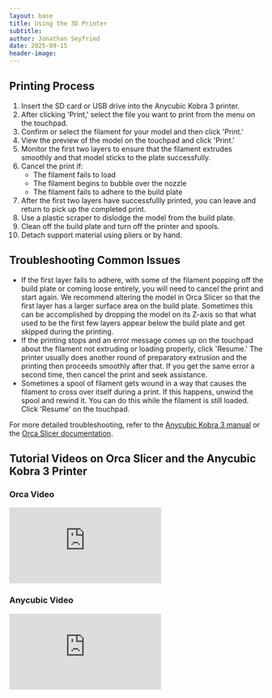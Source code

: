 ```yaml
---
layout: base
title: Using the 3D Printer
subtitle:
author: Jonathan Seyfried
date: 2025-09-15
header-image: 
---
```


## Printing Process

1. Insert the SD card or USB drive into the Anycubic Kobra 3 printer.
2. After clicking 'Print,' select the file you want to print from the menu on the touchpad.
3. Confirm or select the filament for your model and then click 'Print.'
4. View the preview of the model on the touchpad and click 'Print.'
5. Monitor the first two layers to ensure that the filament extrudes smoothly and that model sticks to the plate successfully.
6. Cancel the print if:
    - The filament fails to load
    - The filament begins to bubble over the nozzle
    - The filament fails to adhere to the build plate
7. After the first two layers have successfullly printed, you can leave and return to pick up the completed print.
8. Use a plastic scraper to dislodge the model from the build plate.
9. Clean off the build plate and turn off the printer and spools.
10. Detach support material using pliers or by hand.

## Troubleshooting Common Issues

- If the first layer fails to adhere, with some of the filament popping off the build plate or coming loose entirely, you will need to cancel the print and start again. We recommend altering the model in Orca Slicer so that the first layer has a larger surface area on the build plate. Sometimes this can be accomplished by dropping the model on its Z-axis so that what used to be the first few layers appear below the build plate and get skipped during the printing.
- If the printing stops and an error message comes up on the touchpad about the filament not extruding or loading properly, click 'Resume.' The printer usually does another round of preparatory extrusion and the printing then proceeds smoothly after that. If you get the same error a second time, then cancel the print and seek assistance.
- Sometimes a spool of filament gets wound in a way that causes the filament to cross over itself during a print. If this happens, unwind the spool and rewind it. You can do this while the filament is still loaded. Click 'Resume' on the touchpad.

For more detailed troubleshooting, refer to the [Anycubic Kobra 3 manual](https://www.anycubic.com/pages/download) or the [Orca Slicer documentation](https://github.com/SoftFever/OrcaSlicer/wiki).

## Tutorial Videos on Orca Slicer and the Anycubic Kobra 3 Printer

### Orca Video

<iframe src="https://www.youtube.com/embed/cquTCpz1V74" title="Orca Slicer getting started guide: A slicer for all of your 3D printers" frameborder="0" allow="accelerometer; autoplay; clipboard-write; encrypted-media; gyroscope; picture-in-picture; web-share" referrerpolicy="strict-origin-when-cross-origin" allowfullscreen></iframe>

### Anycubic Video

<iframe src="https://www.youtube.com/embed/2CurchA4HT8" title="AnyCubic Tries Multicolor: The AnyCubic Kobra 3 Combo" frameborder="0" allow="accelerometer; autoplay; clipboard-write; encrypted-media; gyroscope; picture-in-picture; web-share" referrerpolicy="strict-origin-when-cross-origin" allowfullscreen></iframe>

  <br style="clear: both">